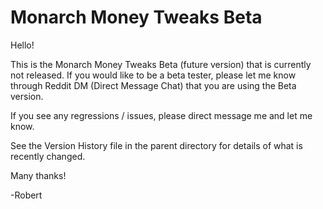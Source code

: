 # Monarch Money Tweaks Beta

Hello!

This is the Monarch Money Tweaks Beta (future version) that is currently not released.  If you would like to be a beta tester, please let me know through Reddit DM (Direct Message Chat) that you are using the Beta version.   

If you see any regressions / issues, please direct message me and let me know.

See the Version History file in the parent directory for details of what is recently changed.

Many thanks!

-Robert
